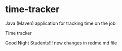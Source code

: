 # time-tracker
Java (Maven) application for tracking time on the job

Time tracker

Good Night Students!!!
new changes in redme.md file 
